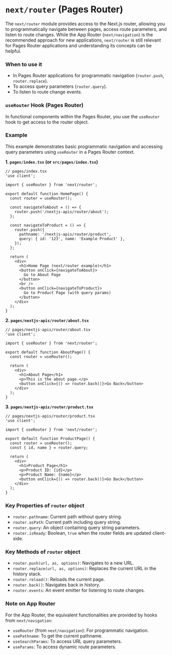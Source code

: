 
# `next/router` (Pages Router)

The `next/router` module provides access to the Next.js router, allowing you to programmatically navigate between pages, access route parameters, and listen to route changes. While the App Router (`next/navigation`) is the recommended approach for new applications, `next/router` is still relevant for Pages Router applications and understanding its concepts can be helpful.

### When to use it
-   In Pages Router applications for programmatic navigation (`router.push`, `router.replace`).
-   To access query parameters (`router.query`).
-   To listen to route change events.

### `useRouter` Hook (Pages Router)

In functional components within the Pages Router, you use the `useRouter` hook to get access to the router object.

### Example

This example demonstrates basic programmatic navigation and accessing query parameters using `useRouter` in a Pages Router context.

**1. `pages/index.tsx` (or `src/pages/index.tsx`)**

```tsx
// pages/index.tsx
'use client';

import { useRouter } from 'next/router';

export default function HomePage() {
  const router = useRouter();

  const navigateToAbout = () => {
    router.push('/nextjs-apis/router/about');
  };

  const navigateToProduct = () => {
    router.push({
      pathname: '/nextjs-apis/router/product',
      query: { id: '123', name: 'Example Product' },
    });
  };

  return (
    <div>
      <h1>Home Page (next/router example)</h1>
      <button onClick={navigateToAbout}>
        Go to About Page
      </button>
      <br />
      <button onClick={navigateToProduct}>
        Go to Product Page (with query params)
      </button>
    </div>
  );
}
```

**2. `pages/nextjs-apis/router/about.tsx`**

```tsx
// pages/nextjs-apis/router/about.tsx
'use client';

import { useRouter } from 'next/router';

export default function AboutPage() {
  const router = useRouter();

  return (
    <div>
      <h1>About Page</h1>
      <p>This is the about page.</p>
      <button onClick={() => router.back()}>Go Back</button>
    </div>
  );
}
```

**3. `pages/nextjs-apis/router/product.tsx`**

```tsx
// pages/nextjs-apis/router/product.tsx
'use client';

import { useRouter } from 'next/router';

export default function ProductPage() {
  const router = useRouter();
  const { id, name } = router.query;

  return (
    <div>
      <h1>Product Page</h1>
      <p>Product ID: {id}</p>
      <p>Product Name: {name}</p>
      <button onClick={() => router.back()}>Go Back</button>
    </div>
  );
}
```

### Key Properties of `router` object
-   `router.pathname`: Current path without query string.
-   `router.asPath`: Current path including query string.
-   `router.query`: An object containing query string parameters.
-   `router.isReady`: Boolean, `true` when the router fields are updated client-side.

### Key Methods of `router` object
-   `router.push(url, as, options)`: Navigates to a new URL.
-   `router.replace(url, as, options)`: Replaces the current URL in the history stack.
-   `router.reload()`: Reloads the current page.
-   `router.back()`: Navigates back in history.
-   `router.events`: An event emitter for listening to route changes.

### Note on App Router
For the App Router, the equivalent functionalities are provided by hooks from `next/navigation`:
-   `useRouter` (from `next/navigation`): For programmatic navigation.
-   `usePathname`: To get the current pathname.
-   `useSearchParams`: To access URL query parameters.
-   `useParams`: To access dynamic route parameters.
